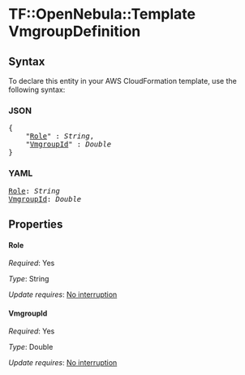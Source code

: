 # TF::OpenNebula::Template VmgroupDefinition

## Syntax

To declare this entity in your AWS CloudFormation template, use the following syntax:

### JSON

<pre>
{
    "<a href="#role" title="Role">Role</a>" : <i>String</i>,
    "<a href="#vmgroupid" title="VmgroupId">VmgroupId</a>" : <i>Double</i>
}
</pre>

### YAML

<pre>
<a href="#role" title="Role">Role</a>: <i>String</i>
<a href="#vmgroupid" title="VmgroupId">VmgroupId</a>: <i>Double</i>
</pre>

## Properties

#### Role

_Required_: Yes

_Type_: String

_Update requires_: [No interruption](https://docs.aws.amazon.com/AWSCloudFormation/latest/UserGuide/using-cfn-updating-stacks-update-behaviors.html#update-no-interrupt)

#### VmgroupId

_Required_: Yes

_Type_: Double

_Update requires_: [No interruption](https://docs.aws.amazon.com/AWSCloudFormation/latest/UserGuide/using-cfn-updating-stacks-update-behaviors.html#update-no-interrupt)

